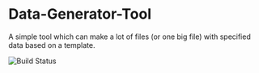# Data-Generator-Tool
A simple tool which can make a lot of files (or one big file) with specified data based on a template.

![Build Status](https://ci.appveyor.com/api/projects/status/github/jpsingleton/Data-Generator-Tool?retina=true "Build Status")
